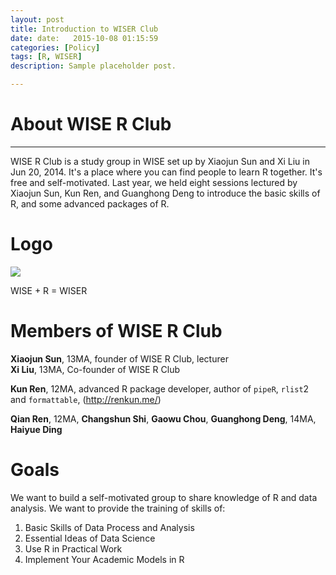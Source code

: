 ```yaml
---
layout: post
title: Introduction to WISER Club
date: date:   2015-10-08 01:15:59
categories: [Policy]
tags: [R, WISER]
description: Sample placeholder post.

---
```



# About WISE R Club

---

WISE R Club is a study group in WISE set up by Xiaojun Sun and Xi Liu in Jun 20, 2014. It's a place where you can find people to learn R together. It's free and self-motivated.
Last year, we held eight sessions lectured by Xiaojun Sun, Kun Ren, and Guanghong Deng to introduce the basic skills of R, and some advanced packages of R.

# Logo

![](http://i.imgbox.com/LmByIf0e.jpg)

WISE + R = WISER

# Members of WISE R Club

**Xiaojun Sun**, 13MA, founder of WISE R Club, lecturer  
**Xi Liu**, 13MA, Co-founder of WISE R Club 

**Kun Ren**, 12MA, advanced R package developer, author of `pipeR`, `rlist`2 and 	`formattable`, (<http://renkun.me/>)
   
**Qian Ren**, 12MA, 
  **Changshun Shi**, **Gaowu Chou**, **Guanghong Deng**, 14MA, **Haiyue Ding** 
  
# Goals
We want to build a self-motivated group to share knowledge of R and data analysis. We want to provide the training of skills of:

1. Basic Skills of Data Process and Analysis
2. Essential Ideas of Data Science
3. Use R in Practical Work
4. Implement Your Academic Models in R

